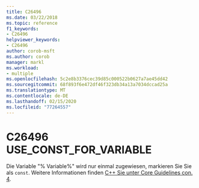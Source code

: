 ```yaml
---
title: C26496
ms.date: 03/22/2018
ms.topic: reference
f1_keywords:
- C26496
helpviewer_keywords:
- C26496
author: corob-msft
ms.author: corob
manager: markl
ms.workload:
- multiple
ms.openlocfilehash: 5c2e8b3376cec39d85c000522b0627a7ae45dd42
ms.sourcegitcommit: 68f893f6e472df46f323db34a13a7034dccad25a
ms.translationtype: MT
ms.contentlocale: de-DE
ms.lasthandoff: 02/15/2020
ms.locfileid: "77264557"
---
```

# <a name="c26496-use_const_for_variable"></a>C26496 USE_CONST_FOR_VARIABLE
  Die Variable "% Variable%" wird nur einmal zugewiesen, markieren Sie Sie als `const`. Weitere Informationen finden [ C++ Sie unter Core Guidelines con. 4](https://github.com/isocpp/CppCoreGuidelines/blob/master/CppCoreGuidelines.md#con4-use-const-to-define-objects-with-values-that-do-not-change-after-construction).
